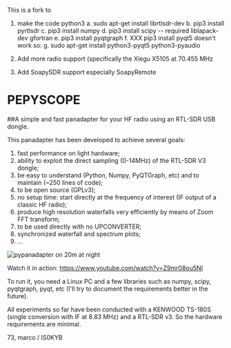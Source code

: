 This is a fork to
1. make the code python3 
a. sudo apt-get install librtlsdr-dev
b. pip3 install pyrtlsdr
c. pip3 install numpy
d. pip3 install scipy -- required liblapack-dev gfortran 
e. pip3 install pyqtgraph
f. XXX pip3 install pyqt5 doesn't work so:
g. sudo apt-get install python3-pyqt5 python3-pyaudio
   
   
   
   
2. Add more radio support (specifically the Xiegu X5105 at 70.455 MHz
3. Add SoapySDR support especially SoapyRemote

# PEPYSCOPE
##A simple and fast panadapter for your HF radio using an RTL-SDR USB dongle.

This panadapter has been developed to achieve several goals:
1. fast performance on light hardware;
2. ability to exploit the direct sampling (0-14MHz) of the RTL-SDR V3 dongle;
3. be easy to understand (Python, Numpy, PyQTGraph, etc) and to maintain (~250 lines of code);
4. to be open source (GPLv3);
5. no setup time: start directly at the frequency of interest (IF output of a classic HF radio);
6. produce high resolution waterfalls very efficiently by means of Zoom FFT transform;
7. to be used directly with no UPCONVERTER;
8. synchronized waterfall and spectrum plots;
9. ...

![pypanadapter on 20m at night](https://github.com/mcogoni/pypanadapter/blob/master/pypanadapter.png)

Watch it in action: https://www.youtube.com/watch?v=Z9mr08ou5NI

To run it, you need a Linux PC and a few libraries such as numpy, scipy, pyqtgraph, pyqt, etc (I'll try to document the requirements better in the future).

All experiments so far have been conducted with a KENWOOD TS-180S (single conversion with IF at 8.83 MHz) and a RTL-SDR v3. So the hardware requirements are minimal.

73,
marco / IS0KYB
